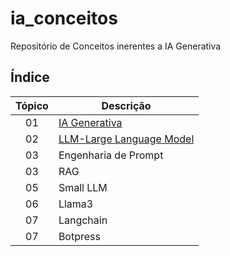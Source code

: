 # ia_conceitos
Repositório de Conceitos inerentes a IA Generativa

## Índice

| Tópico | Descrição                |
|:------:|--------------------------|
| 01     | [IA Generativa](https://github.com/ricdtaveira/ia_conceitos/tree/main/01-genai)|
| 02     | [LLM-Large Language Model](https://github.com/ricdtaveira/ia_conceitos/tree/main/02-LLM)|
| 03     | Engenharia de Prompt     |                                       |
| 03     | RAG                      |                                       |
| 05     | Small LLM                |                                       |
| 06     | Llama3                   |                                       |
| 07     | Langchain                |                                       |
| 07     | Botpress                 |                                       |

